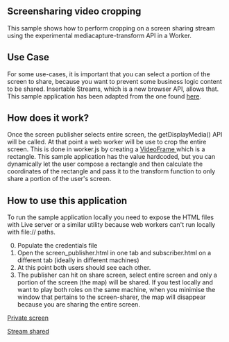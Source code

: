 ## Screensharing video cropping

This sample shows how to perform cropping on a screen sharing stream using the experimental mediacapture-transform API in a Worker.

## Use Case

For some use-cases, it is important that you can select a portion of the screen to share, because you want to prevent some business logic content to be shared. Insertable Streams, which is a new browser API, allows that. This sample application has been adapted from the one found [here](https://webrtc.github.io/samples/).

## How does it work?

Once the screen publisher selects entire screen, the getDisplayMedia() API will be called. At that point a web worker will be use to crop the entire screen. This is done in worker.js by creating a [VideoFrame ](https://developer.mozilla.org/en-US/docs/Web/API/VideoFrame) which is a rectangle. This sample application has the value hardcoded, but you can dynamically let the user compose a rectangle and then calculate the coordinates of the rectangle and pass it to the transform function to only share a portion of the user's screen.

## How to use this application

To run the sample application locally you need to expose the HTML files with Live server or a similar utility because web workers can't run locally with file:// paths.

0. Populate the credentials file
1. Open the screen_publisher.html in one tab and subscriber.html on a different tab (ideally in different machines)
2. At this point both users should see each other.
3. The publisher can hit on share screen, select entire screen and only a portion of the screen (the map) will be shared. If you test locally and want to play both roles on the same machine, when you minimise the window that pertains to the screen-sharer, the map will disappear because you are sharing the entire screen.

[Private screen](https://raw.githubusercontent.com/nexmo-se/videocropping-insertable-streams/main/images/private_screen.png?token=GHSAT0AAAAAABJETI6BKP3GSUBXT5LHLWO2YS6VZGQ)

[Stream shared](https://github.com/nexmo-se/videocropping-insertable-streams/blob/main/images/private_screen_sharing.png?raw=true)
